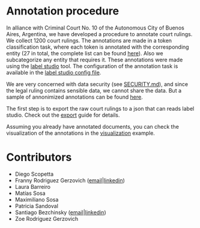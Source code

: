 Annotation procedure
====================

In alliance with Criminal Court No. 10 of the Autonomous City of Buenos Aires, Argentina, we have developed a procedure to annotate court rulings.
We collect 1200 court rulings.
The annotations are made in a token classification task, where each token is annotated with the corresponding entity (27 in total, the complete list can be found [here](../data/en/entities-table.md)).
Also we subcategorize any entity that requires it.
These annotations were made using the [label studio](https://labelstud.io/) tool.
The configuration of the annotation task is available in the [label studio config file](../data/label-studio-config.xml).

We are very concerned with data security (see [SECURITY.md](../../docs/SECURITY.md)), and since the legal ruling contains sensible data, we cannot share the data. But a sample of annonimized annotations can be found [here](../../resources/data/sample).

The first step is to export the raw court rulings to a json that can reads label studio. Check out the [export](01-export-docs.ipynb) guide for details.

Assuming you already have annotated documents, you can check the visualization of the annotations in the [visualization](02-visualization.ipynb) example.

# Contributors
* Diego Scopetta
* Franny Rodriguez Gerzovich ([email](fraanyrodriguez@gmail.com)|[linkedin](https://www.linkedin.com/in/francescarg))
* Laura Barreiro
* Matías Sosa
* Maximiliano Sosa
* Patricia Sandoval
* Santiago Bezchinsky ([email](santibezchinsky@gmail.com)|[linkedin](https://www.linkedin.com/in/santiago-bezchinsky))
* Zoe Rodriguez Gerzovich

